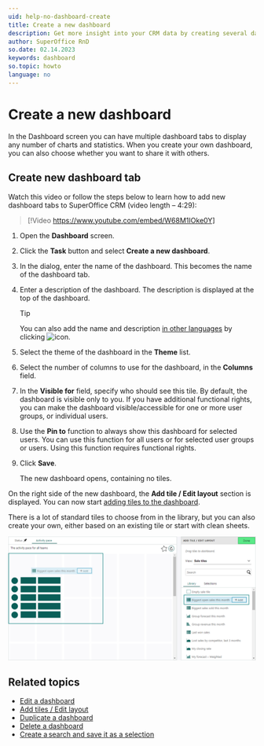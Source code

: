 ```yaml
---
uid: help-no-dashboard-create
title: Create a new dashboard
description: Get more insight into your CRM data by creating several dashboards. Learn how to create new dashboard tabs in this how-to-guide.
author: SuperOffice RnD
so.date: 02.14.2023
keywords: dashboard
so.topic: howto
language: no
---
```


# Create a new dashboard

In the Dashboard screen you can have multiple dashboard tabs to display any number of charts and statistics. When you create your own dashboard, you can also choose whether you want to share it with others.

## Create new dashboard tab

Watch this video or follow the steps below to learn how to add new dashboard tabs to SuperOffice CRM (video length – 4:29):

<!-- markdownlint-disable-next-line MD034 DOCSMD007 -->
> [!Video https://www.youtube.com/embed/W68M1IOke0Y]

1. Open the **Dashboard** screen.

2. Click the **Task** button and select **Create a new dashboard**.

3. In the dialog, enter the name of the dashboard. This becomes the name of the dashboard tab.

4. Enter a description of the dashboard. The description is displayed at the top of the dashboard.

    > [!TIP]
    > You can also add the name and description [in other languages][1] by clicking ![icon][img1].

5. Select the theme of the dashboard in the **Theme** list.

6. Select the number of columns to use for the dashboard, in the **Columns** field.

7. In the **Visible for** field, specify who should see this tile. By default, the dashboard is visible only to you. If you have additional functional rights, you can make the dashboard visible/accessible for one or more user groups, or individual users.

8. Use the **Pin to** function to always show this dashboard for selected users. You can use this function for all users or for selected user groups or users. Using this function requires functional rights.

9. Click **Save**.

    The new dashboard opens, containing no tiles.

On the right side of the new dashboard, the **Add tile / Edit layout** section is displayed. You can now start [adding tiles to the dashboard][2].

There is a lot of standard tiles to choose from in the library, but you can also create your own, either based on an existing tile or start with clean sheets.

![Select wanted tiles and drag and drop them into the grid view -screenshot][img2]

## Related topics

* [Edit a dashboard][3]
* [Add tiles / Edit layout][2]
* [Duplicate a dashboard][4]
* [Delete a dashboard][5]
* [Create a search and save it as a selection][6]

<!-- Referenced links -->
[1]: ../../globalization-and-localization/learn/translate-fields.md
[2]: add-tile.md
[3]: update.md
[4]: copy.md
[5]: delete.md
[6]: ../../search-options/learn/index.md#search-to-selection

<!-- Referenced images -->
[img1]: ../../../../common/icons/az.png
[img2]: media/10-dashboard-create-dashboard_dragdrop.png

